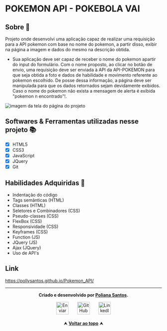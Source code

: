 #  POKEMON API - POKEBOLA VAI 

<h2 id="sobre">Sobre 🔎</h2>
  <p>Projeto onde desenvolvi uma aplicação capaz de realizar uma requisição para a API pokemon com base no nome do pokemon, a partir disso, exibir na página a imagem e dados do mesmo na descrição obtida. </p>

  - Sua aplicação deve ser capaz de receber o nome do pokemon apartir do input do formulário. Com o nome proposto, ao clicar no botão de envio, uma requisição deve ser enviada à API da API-POKEMON para que seja obtida a foto e dados de habilidade e movimento referente ao pokemon escolhido. De posse dessa informação, a página deve ser manipulada para que os dados retornados sejam devidamente exibidos. Caso o nome do pokemon não exista a mensagem de alerta é exibida "pokemon n encontrado"!.


<img src="https://user-images.githubusercontent.com/99842806/168400092-2de84db0-c6db-4ae1-aaaa-f21d63045e81.gif" alt="imagem da tela do página do projeto">

<h2 id="linguagens">Softwares & Ferramentas utilizadas nesse projeto 📚</h2>

  - [x] HTML5
  - [x] CSS3
  - [x] JavaScript
  - [x] JQuery
  - [x] Git

<h2 id="habilidades">Habilidades Adquiridas 📝</h2>

  - Indentação do código
  - Tags semânticas (HTML)
  - Classes (HTML)
  - Seletores e Combinadores (CSS)
  - Pseudo-classes (CSS)
  - FlexBox (CSS)
  - Responsividade (CSS)
  - Keyframes (CSS)
  - Function (JS)
  - JQuery (JS)
  - Ajax (JQuery)
  - Uso de API's

## Link

https://pollysantos.github.io/Pokemon_API/

<hr>

<div id="autor" align="center">
  
  **Criado e desenvolvido por [Poliana Santos](https://www.linkedin.com/in/polianasantoss/).**
  
 <div align="center"> 
  <a href="mailto:zpolianasantos@gmail.com"><img src="https://cdn-icons-png.flaticon.com/512/552/552486.png" height="40em" title="Enviar E-mail"></a>
   &nbsp;&nbsp;&nbsp;&nbsp;&nbsp;
  <a href="https://github.com/PollySantos" target="_blank"><img src="https://cdn-icons-png.flaticon.com/512/733/733553.png" height="40em" title="GitHub de PollySantos"></a>
   &nbsp;&nbsp;&nbsp;&nbsp;&nbsp;
  <a href="https://www.linkedin.com/in/polianasantoss/" target="_blank"><img src="https://cdn-icons-png.flaticon.com/512/145/145807.png" height="40em" title="LinkedIn de Poliana Santos"></a>
  </div>
</div>

<br>

<div align="center">
  &#11165;&nbsp;<a href="#inicio"><strong>Voltar ao topo</strong></a>&nbsp;&#11165;
</div>
